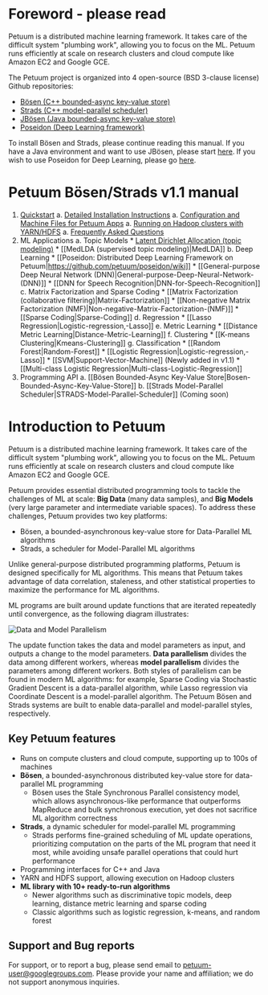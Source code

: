 # Foreword - please read

Petuum is a distributed machine learning framework. It takes care of the difficult system "plumbing work", allowing you to focus on the ML. Petuum runs efficiently at scale on research clusters and cloud compute like Amazon EC2 and Google GCE.

The Petuum project is organized into 4 open-source (BSD 3-clause license) Github repositories:
* [Bösen (C++ bounded-async key-value store)](https://github.com/petuum/bosen)
* [Strads (C++ model-parallel scheduler)](https://github.com/petuum/strads)
* [JBösen (Java bounded-async key-value store)](https://github.com/petuum/jbosen)
* [Poseidon (Deep Learning framework)](https://github.com/petuum/poseidon)

To install Bösen and Strads, please continue reading this manual. If you have a Java environment and want to use JBösen, please start [here](https://github.com/petuum/jbosen/wiki). If you wish to use Poseidon for Deep Learning, please go [here](https://github.com/petuum/poseidon/wiki).

# Petuum Bösen/Strads v1.1 manual

1. [Quickstart](quickstart.md)
    a. [Detailed Installation Instructions](installation.md)
    a. [Configuration and Machine Files for Petuum Apps](configuration.md)
    a. [Running on Hadoop clusters with YARN/HDFS](yarn-hdfs.md)
    a. [Frequently Asked Questions](faq.md)
2. ML Applications
    a. Topic Models
        * [Latent Dirichlet Allocation (topic modeling)](latent-dirichlet-allocation.md)
        * [[MedLDA (supervised topic modeling)|MedLDA]]
    b. Deep Learning
        * [[Poseidon: Distributed Deep Learning Framework on Petuum|https://github.com/petuum/poseidon/wiki]]
        * [[General-purpose Deep Neural Network (DNN)|General-purpose-Deep-Neural-Network-(DNN)]]
        * [[DNN for Speech Recognition|DNN-for-Speech-Recognition]]
    c. Matrix Factorization and Sparse Coding
        * [[Matrix Factorization (collaborative filtering)|Matrix-Factorization]]
        * [[Non-negative Matrix Factorization (NMF)|Non-negative-Matrix-Factorization-(NMF)]]
        * [[Sparse Coding|Sparse-Coding]]
    d. Regression
        * [[Lasso Regression|Logistic-regression,-Lasso]]
    e. Metric Learning
        * [[Distance Metric Learning|Distance-Metric-Learning]]
    f. Clustering
        * [[K-means Clustering|Kmeans-Clustering]]
    g. Classification
        * [[Random Forest|Random-Forest]]
        * [[Logistic Regression|Logistic-regression,-Lasso]]
        * [[SVM|Support-Vector-Machine]] (Newly added in v1.1)
        * [[Multi-class Logistic Regression|Multi-class-Logistic-Regression]]
3. Programming API
    a. [[Bösen Bounded-Async Key-Value Store|Bosen-Bounded-Async-Key-Value-Store]]
    b. [[Strads Model-Parallel Scheduler|STRADS-Model-Parallel-Scheduler]] (Coming soon)

# Introduction to Petuum

Petuum is a distributed machine learning framework. It takes care of the difficult system "plumbing work", allowing you to focus on the ML. Petuum runs efficiently at scale on research clusters and cloud compute like Amazon EC2 and Google GCE.

Petuum provides essential distributed programming tools to tackle the challenges of ML at scale: **Big Data** (many data samples), and **Big Models** (very large parameter and intermediate variable spaces). To address these challenges, Petuum provides two key platforms:

* Bösen, a bounded-asynchronous key-value store for Data-Parallel ML algorithms
* Strads, a scheduler for Model-Parallel ML algorithms

Unlike general-purpose distributed programming platforms, Petuum is designed specifically for ML algorithms. This means that Petuum takes advantage of data correlation, staleness, and other statistical properties to maximize the performance for ML algorithms.

ML programs are built around update functions that are iterated repeatedly until convergence, as the following diagram illustrates:

![Data and Model Parallelism](http://petuum.org/images/data_model_parallelism.png)

The update function takes the data and model parameters as input, and outputs a change to the model parameters. **Data parallelism** divides the data among different workers, whereas **model parallelism** divides the parameters among different workers. Both styles of parallelism can be found in modern ML algorithms: for example, Sparse Coding via Stochastic Gradient Descent is a data-parallel algorithm, while Lasso regression via Coordinate Descent is a model-parallel algorithm. The Petuum Bösen and Strads systems are built to enable data-parallel and model-parallel styles, respectively.

## Key Petuum features

* Runs on compute clusters and cloud compute, supporting up to 100s of machines
* **Bösen**, a bounded-asynchronous distributed key-value store for data-parallel ML programming
  * Bösen uses the Stale Synchronous Parallel consistency model, which allows asynchronous-like performance that outperforms MapReduce and bulk synchronous execution, yet does not sacrifice ML algorithm correctness
* **Strads**, a dynamic scheduler for model-parallel ML programming
  * Strads performs fine-grained scheduling of ML update operations, prioritizing computation on the parts of the ML program that need it most, while avoiding unsafe parallel operations that could hurt performance
* Programming interfaces for C++ and Java
* YARN and HDFS support, allowing execution on Hadoop clusters
* **ML library with 10+ ready-to-run algorithms**
  * Newer algorithms such as discriminative topic models, deep learning, distance metric learning and sparse coding
  * Classic algorithms such as logistic regression, k-means, and random forest

## Support and Bug reports

For support, or to report a bug, please send email to petuum-user@googlegroups.com. Please provide your name and affiliation; we do not support anonymous inquiries.

